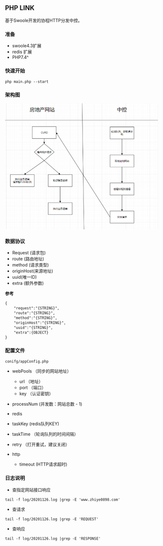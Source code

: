 ## PHP LINK

基于Swoole开发的协程HTTP分发中控。

### 准备

- swoole4.3扩展
- redis 扩展
- PHP7.4^

### 快速开始

````
php main.php --start
````

### 架构图

![avatar](markdown/架构图.png)

### 数据协议
  - Request (请求包)
  - route (路由地址)
  - method (请求类型)
  - originHost(来源地址)
  - uuid(唯一ID)
  - extra (额外参数)

**参考**
```
{
    "request":"{STRING}",
    "route":"{STRING}",
    "method":"{STRING}",
    "originHost":"{STRING}",
    "uuid":"{STRING}",
    "extra":{OBJECT}
}
```

### 配置文件

````
conifg/appConfig.php
````

- webPools （同步的网站地址）
  -  url  （地址）
  -  port （端口）
  -  key  （认证密钥）

- processNum (并发数：网站总数 - 1) 
- redis
- taskKey (redis队列KEY)
- taskTime （轮询队列的时间间隔）
- retry （打开重试，建议关闭）
- http
  - timeout (HTTP请求超时)

### 日志说明


- 查指定网站接口响应
````
tail -f log/20201126.log |grep -E 'www.zhiye0898.com'
````
- 查请求

````
tail -f log/20201126.log |grep -E 'REQUEST'
````

- 查响应

````
tail -f log/20201126.log |grep -E 'RESPONSE'
````
